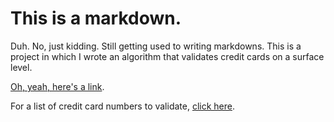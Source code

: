 # This is a markdown.

Duh. No, just kidding. Still getting used to writing markdowns. This is a project in which I wrote an algorithm that validates credit cards on a surface level.

[Oh, yeah, here's a link](https://agentkenny007.github.io/Card-Validation/).


For a list of credit card numbers to validate, [click here](http://www.getcreditcardnumbers.com/).
